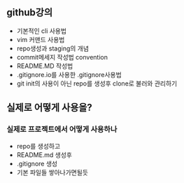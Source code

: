 ## github강의
- 기본적인 cli 사용법
- vim 커맨드 사용법
- repo생성과 staging의 개념
- commit메세지 작성법 convention
- README.MD 작성법
- .gitignore.io를 사용한 .gitignore사용법
- git init의 사용이 아닌 repo를 생성후 clone로 불러와 관리하기

## 실제로 어떻게 사용을?
### 실제로 프로젝트에서 어떻게 사용하나
- repo를 생성하고
- README.md 생성후
- .gitignore 생성
- 기본 파일들 쌓아나가면될듯
